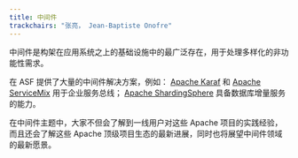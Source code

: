 ```yaml
---
title: 中间件
trackchairs: "张亮， Jean-Baptiste Onofre"
---
```


中间件是构架在应用系统之上的基础设施中的最广泛存在，用于处理多样化的非功能性需求。

在 ASF 提供了大量的中间件解决方案，例如：
[Apache Karaf](https://karaf.apache.org/) 和 [Apache ServiceMix](https://servicemix.apache.org/) 用于企业服务总线；
[Apache ShardingSphere](https://shardingsphere.apache.org/) 具备数据库增量服务的能力。

在中间件主题中，大家不但会了解到一线用户对这些 Apache 项目的实践经验，而且还会了解这些 Apache 顶级项目生态的最新进展，同时也将展望中间件领域的最新愿景。
